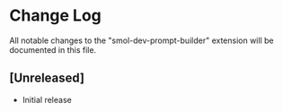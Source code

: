 # Change Log

All notable changes to the "smol-dev-prompt-builder" extension will be documented in this file.

## [Unreleased]

- Initial release
